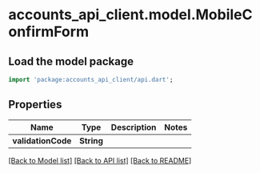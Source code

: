 # accounts_api_client.model.MobileConfirmForm

## Load the model package
```dart
import 'package:accounts_api_client/api.dart';
```

## Properties
Name | Type | Description | Notes
------------ | ------------- | ------------- | -------------
**validationCode** | **String** |  | 

[[Back to Model list]](../README.md#documentation-for-models) [[Back to API list]](../README.md#documentation-for-api-endpoints) [[Back to README]](../README.md)


